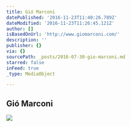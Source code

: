 ```yaml
---
title: Gió Marconi
datePublished: '2016-11-23T11:40:26.789Z'
dateModified: '2016-11-23T11:26:45.121Z'
author: []
isBasedOnUrl: 'http://www.giomarconi.com/'
description: ''
publisher: {}
via: {}
sourcePath: _posts/2016-07-30-gio-marconi.md
starred: false
inFeed: true
_type: MediaObject

---
```

<article style=""><h1>Gió Marconi</h1><img src="http://www.giomarconi.com/images/exhibitions/marconi_full_fall_presents_kerstin_bratsch_(poliahus_cure)_image_20160507103728.jpeg" /></article>